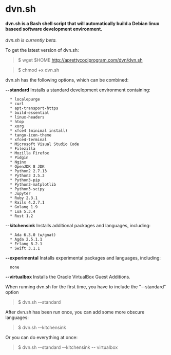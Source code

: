 # dvn.sh

#### dvn.sh is a Bash shell script that will automatically build a Debian linux baseed software development environment.

*dvn.sh is currently beta.*

To get the latest version of dvn.sh:

  > $ wget $HOME http://aprettycoolprogram.com/dvn/dvn.sh
  
  > $ chmod +x dvn.sh
 
 dvn.sh has the following options, which can be combined:
 
  **--standard**
    Installs a standard development environment containing:
    
      * localepurge
      * curl
      * apt-transport-https
      * build-essential
      * linux-headers
      * htop
      * xorg
      * xfce4 (minimal install)
      * tango-icon-theme
      * xfce4-terminal
      * Microsoft Visual Studio Code
      * Filezilla
      * Mozilla Firefox
      * Pidgin
      * Nginx
      * OpenJDK 8 JDK
      * Python2 2.7.13
      * Python3 3.5.3
      * Python3-pip
      * Python3-matplotlib
      * Python3-scipy
      * Jupyter
      * Ruby 2.3.1
      * Rails 4.2.7.1
      * Golang 1.9
      * Lua 5.3.4
      * Rust 1.2
      
  **--kitchensink**
    Installs additional packages and languages, including:
    
      * Ada 6.3.0 (w/gnat)
      * Agda 2.5.1.1
      * Erlang 8.2.1
      * Swift 3.1.1
      
  **--experimental**
    Installs experimental packages and languages, including:
    
      none
      
  **--virtualbox**
    Installs the Oracle VirtualBox Guest Additions.

When running dvn.sh for the first time, you have to include the "--standard" option

  > $ dvn.sh --standard

After dvn.sh has been run once, you can add some more obscure languages:

  > $ dvn.sh --kitchensink
  
Or you can do everything at once:

  > $ dvn.sh --standard --kitchensink -- virtualbox
  
